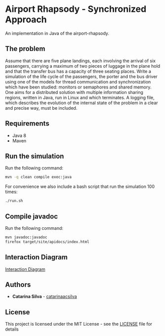 # Airport Rhapsody - Synchronized Approach

An implementation in Java of the airport-rhapsody.

## The problem

Assume that there are five plane landings, each involving the arrival of six passengers, carrying a
maximum of two pieces of luggage in the plane hold and that the transfer bus has a capacity of three
seating places. Write a simulation of the life cycle of the passengers, the porter and the bus driver using
one of the models for thread communication and synchronization which have been studied: monitors or
semaphores and shared memory.
One aims for a distributed solution with multiple information sharing regions, written in Java, run in
Linux and which terminates. A logging file, which describes the evolution of the internal state of the
problem in a clear and precise way, must be included.

## Requirements

- Java 8
- Maven

## Run the simulation

Run the following command:

```bash
mvn -q clean compile exec:java
```

For convenience we also include a bash script that run the simulation 100 times:

```bash
./run.sh
```

## Compile javadoc

Run the following command:

```bash
mvn javadoc:javadoc
firefox target/site/apidocs/index.html
```

## Interaction Diagram

[Interaction Diagram](https://github.com/catarinaacsilva/airport-rhapsody/blob/master/interactionDiagram.pdf)

## Authors

* **Catarina Silva** - [catarinaacsilva](https://github.com/catarinaacsilva)

## License

This project is licensed under the MIT License - see the [LICENSE](LICENSE) file for details
